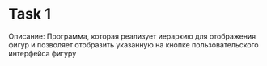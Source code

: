 # Task 1
Описание: Программа, которая реализует иерархию для отображения фигур и позволяет отобразить указанную на кнопке пользовательского интерфейса фигуру
